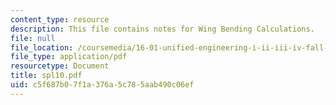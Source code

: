 ```yaml
---
content_type: resource
description: This file contains notes for Wing Bending Calculations.
file: null
file_location: /coursemedia/16-01-unified-engineering-i-ii-iii-iv-fall-2005-spring-2006/c5f687b07f1a376a5c785aab490c06ef_spl10.pdf
file_type: application/pdf
resourcetype: Document
title: spl10.pdf
uid: c5f687b0-7f1a-376a-5c78-5aab490c06ef
---
```

